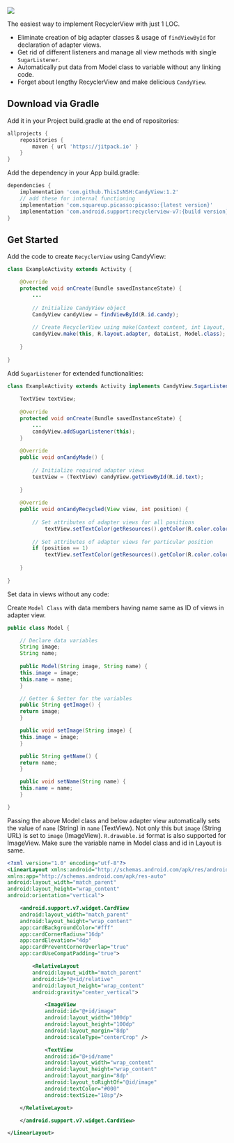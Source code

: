 ![](https://github.com/ThisIsNSH/CandyView/blob/master/asset/main.jpg?raw=true)


The easiest way to implement RecyclerView with just 1 LOC.

* Eliminate creation of big adapter classes & usage of  `findViewById` for declaration of adapter views. 
* Get rid of different listeners and manage all view methods with single `SugarListener`.
* Automatically put data from Model class to variable without any linking code.
* Forget about lengthy RecyclerView and make delicious `CandyView`.


Download via Gradle
--------


Add it in your Project build.gradle at the end of repositories:
```groovy
allprojects {
    repositories {
        maven { url 'https://jitpack.io' }
    }
}
```


Add the dependency in your App build.gradle:
```groovy
dependencies {
    implementation 'com.github.ThisIsNSH:CandyView:1.2'
    // add these for internal functioning
    implementation 'com.squareup.picasso:picasso:{latest version}'
    implementation 'com.android.support:recyclerview-v7:{build version}'
}
```

Get Started
--------


Add the code to create `RecyclerView` using CandyView:   
```java
class ExampleActivity extends Activity {

    @Override
    protected void onCreate(Bundle savedInstanceState) {
        ...
    
        // Initialize CandyView object
        CandyView candyView = findViewById(R.id.candy);
        
        // Create RecyclerView using make(Context content, int Layout, List<Model> Data, Model Class)
        candyView.make(this, R.layout.adapter, dataList, Model.class);
    
    }
    
}
```


Add `SugarListener` for extended functionalities:   
```java
class ExampleActivity extends Activity implements CandyView.SugarListener {
    
    TextView textView;
    
    @Override
    protected void onCreate(Bundle savedInstanceState) {
        ...
        candyView.addSugarListener(this);
    }
    
    @Override
    public void onCandyMade() {
    
        // Initialize required adapter views 
        textView = (TextView) candyView.getViewById(R.id.text);
    
    }
    
    @Override
    public void onCandyRecycled(View view, int position) {
        
        // Set attributes of adapter views for all positions
            textView.setTextColor(getResources().getColor(R.color.colorPrimary));
        
        // Set attributes of adapter views for particular position
        if (position == 1)
            textView.setTextColor(getResources().getColor(R.color.colorAccent));
    
    }
    
}
```


Set data in views without any code:

Create `Model Class` with data members having name same as ID of views in adapter view.

```java
public class Model {

    // Declare data variables 
    String image;
    String name;
    
    public Model(String image, String name) {
    this.image = image;
    this.name = name;
    }

    // Getter & Setter for the variables
    public String getImage() {
    return image;
    }

    public void setImage(String image) {
    this.image = image;
    }

    public String getName() {
    return name;
    }

    public void setName(String name) {
    this.name = name;
    }

}
```


Passing the above Model class and below adapter view automatically sets the value of `name` (String) in `name` (TextView). Not only this but `image` (String URL) is set to `image` (ImageView). `R.drawable.id` format is also supported for ImageView. Make sure the variable name in Model class and id in Layout is same.  

```XML
<?xml version="1.0" encoding="utf-8"?>
<LinearLayout xmlns:android="http://schemas.android.com/apk/res/android"
xmlns:app="http://schemas.android.com/apk/res-auto"
android:layout_width="match_parent"
android:layout_height="wrap_content"
android:orientation="vertical">

    <android.support.v7.widget.CardView
    android:layout_width="match_parent"
    android:layout_height="wrap_content"
    app:cardBackgroundColor="#fff"
    app:cardCornerRadius="16dp"
    app:cardElevation="4dp"
    app:cardPreventCornerOverlap="true"
    app:cardUseCompatPadding="true">

        <RelativeLayout
        android:layout_width="match_parent"
        android:id="@+id/relative"
        android:layout_height="wrap_content"
        android:gravity="center_vertical">

            <ImageView
            android:id="@+id/image"
            android:layout_width="100dp"
            android:layout_height="100dp"
            android:layout_margin="8dp"
            android:scaleType="centerCrop" />

            <TextView
            android:id="@+id/name"
            android:layout_width="wrap_content"
            android:layout_height="wrap_content"
            android:layout_margin="8dp"
            android:layout_toRightOf="@id/image"
            android:textColor="#000"
            android:textSize="18sp"/>

    </RelativeLayout>

    </android.support.v7.widget.CardView>

</LinearLayout>
```




